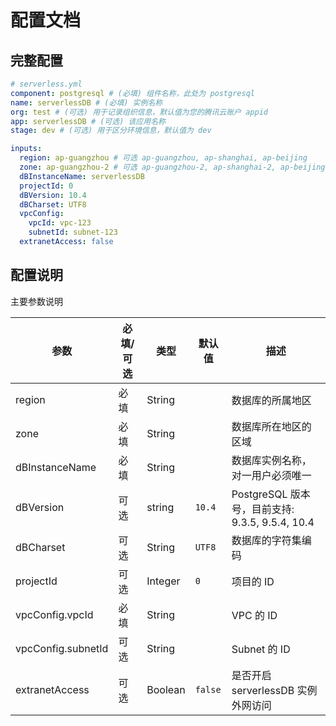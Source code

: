 # 配置文档

## 完整配置

```yml
# serverless.yml
component: postgresql # (必填) 组件名称，此处为 postgresql
name: serverlessDB # (必填) 实例名称
org: test # (可选) 用于记录组织信息，默认值为您的腾讯云账户 appid
app: serverlessDB # (可选) 该应用名称
stage: dev # (可选) 用于区分环境信息，默认值为 dev

inputs:
  region: ap-guangzhou # 可选 ap-guangzhou, ap-shanghai, ap-beijing
  zone: ap-guangzhou-2 # 可选 ap-guangzhou-2, ap-shanghai-2, ap-beijing-3
  dBInstanceName: serverlessDB
  projectId: 0
  dBVersion: 10.4
  dBCharset: UTF8
  vpcConfig:
    vpcId: vpc-123
    subnetId: subnet-123
  extranetAccess: false
```

## 配置说明

主要参数说明

| 参数               | 必填/可选 | 类型    | 默认值  | 描述                                            |
| ------------------ | --------- | ------- | ------- | ----------------------------------------------- |
| region             | 必填      | String  |         | 数据库的所属地区                                |
| zone               | 必填      | String  |         | 数据库所在地区的区域                            |
| dBInstanceName     | 必填      | String  |         | 数据库实例名称，对一用户必须唯一                |
| dBVersion          | 可选      | string  | `10.4`  | PostgreSQL 版本号，目前支持: 9.3.5, 9.5.4, 10.4 |
| dBCharset          | 可选      | String  | `UTF8`  | 数据库的字符集编码                              |
| projectId          | 可选      | Integer | `0`     | 项目的 ID                                       |
| vpcConfig.vpcId    | 必填      | String  |         | VPC 的 ID                                       |
| vpcConfig.subnetId | 可选      | String  |         | Subnet 的 ID                                    |
| extranetAccess     | 可选      | Boolean | `false` | 是否开启 serverlessDB 实例外网访问              |
